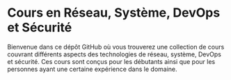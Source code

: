 # Cours en Réseau, Système, DevOps et Sécurité

Bienvenue dans ce dépôt GitHub où vous trouverez une collection de cours couvrant différents aspects des technologies de réseau, système, DevOps et sécurité. Ces cours sont conçus pour les débutants ainsi que pour les personnes ayant une certaine expérience dans le domaine.

